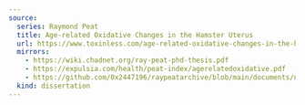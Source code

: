 ```yaml
---
source:
  series: Raymond Peat
  title: Age-related Oxidative Changes in the Hamster Uterus
  url: https://www.toxinless.com/age-related-oxidative-changes-in-the-hamster-uterus.pdf # Ray's dissertation
  mirrors:
    - https://wiki.chadnet.org/ray-peat-phd-thesis.pdf
    - https://expulsia.com/health/peat-index/agerelatedoxidative.pdf
    - https://github.com/0x2447196/raypeatarchive/blob/main/documents/newsletters/ray-peat-phd-thesis.txt
  kind: dissertation
---
```

